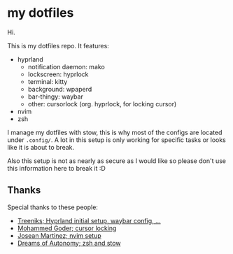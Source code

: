 # my dotfiles

Hi.

This is my dotfiles repo. It features:

- hyprland
  - notification daemon: mako
  - lockscreen: hyprlock
  - terminal: kitty
  - background: wpaperd
  - bar-thingy: waybar
  - other: cursorlock (org. hyprlock, for locking cursor)
- nvim
- zsh

I manage my dotfiles with stow, this is why most of the configs are located under `.config/`.
A lot in this setup is only working for specific tasks or looks like it is about to break.

Also this setup is not as nearly as secure as I would like so please don't use this information here to break it :D

## Thanks

Special thanks to these people:

- [Treeniks; Hyprland initial setup, waybar config, ...](https://github.com/Treeniks/dotfiles)
- [Mohammed Goder; cursor locking](https://git.mgoder.com/mg/hyprlock)
- [Josean Martinez; nvim setup](https://www.josean.com/posts/how-to-setup-neovim-2024)
- [Dreams of Autonomy; zsh and stow](https://www.youtube.com/watch?v=ud7YxC33Z3w)
